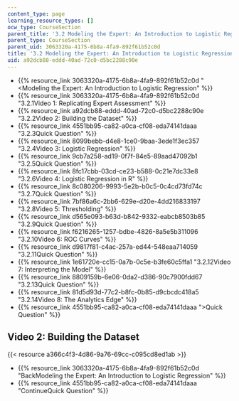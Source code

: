```yaml
---
content_type: page
learning_resource_types: []
ocw_type: CourseSection
parent_title: '3.2 Modeling the Expert: An Introduction to Logistic Regression'
parent_type: CourseSection
parent_uid: 3063320a-4175-6b8a-4fa9-892f61b52c0d
title: '3.2 Modeling the Expert: An Introduction to Logistic Regression'
uid: a92dcb88-eddd-40ad-72c0-d5bc2288c90e
---
```


*   {{% resource_link 3063320a-4175-6b8a-4fa9-892f61b52c0d "\<Modeling the Expert: An Introduction to Logistic Regression" %}}
*   {{% resource_link 3063320a-4175-6b8a-4fa9-892f61b52c0d "3.2.1Video 1: Replicating Expert Assessment" %}}
*   {{% resource_link a92dcb88-eddd-40ad-72c0-d5bc2288c90e "3.2.2Video 2: Building the Dataset" %}}
*   {{% resource_link 4551bb95-ca82-a0ca-cf08-eda74141daaa "3.2.3Quick Question" %}}
*   {{% resource_link 8099bebb-d4e8-1ce0-9baa-3ede1f3ec357 "3.2.4Video 3: Logistic Regression" %}}
*   {{% resource_link 9cb7a258-ad19-0f7f-84e5-89aad47092b1 "3.2.5Quick Question" %}}
*   {{% resource_link 8fc17cbb-03cd-ce23-b588-0c21e7dc33e8 "3.2.6Video 4: Logistic Regression in R" %}}
*   {{% resource_link 8c080206-9993-5e2b-b0c5-0c4cd73fd74c "3.2.7Quick Question" %}}
*   {{% resource_link 7bf86a6c-2bb6-629e-d20e-4dd216833197 "3.2.8Video 5: Thresholding" %}}
*   {{% resource_link d565e093-b63d-b842-9332-eabcb8503b85 "3.2.9Quick Question" %}}
*   {{% resource_link f6216265-1257-bdbe-4826-8a5e5b311096 "3.2.10Video 6: ROC Curves" %}}
*   {{% resource_link d9817f81-c4ac-257a-ed44-548eaa714059 "3.2.11Quick Question" %}}
*   {{% resource_link 1e61720e-cc15-0a7b-0c5e-b3fe60c5ffa1 "3.2.12Video 7: Interpreting the Model" %}}
*   {{% resource_link 8809159b-6e06-0da2-d386-90c7900fdd67 "3.2.13Quick Question" %}}
*   {{% resource_link 81d5d93d-77c2-b8fc-0b85-d9cbcdc418a5 "3.2.14Video 8: The Analytics Edge" %}}
*   {{% resource_link 4551bb95-ca82-a0ca-cf08-eda74141daaa "\>Quick Question" %}}

Video 2: Building the Dataset
-----------------------------

{{< resource a366c4f3-4d86-9a76-69cc-c095cd8ed1ab >}}

*   {{% resource_link 3063320a-4175-6b8a-4fa9-892f61b52c0d "BackModeling the Expert: An Introduction to Logistic Regression" %}}
*   {{% resource_link 4551bb95-ca82-a0ca-cf08-eda74141daaa "ContinueQuick Question" %}}